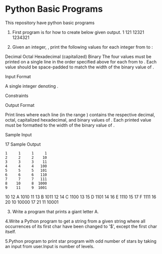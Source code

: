 # Python Basic Programs
This repository have python basic programs
1. First program is for how to create below given output.
    1
   121
  12321
 1234321

2. Given an integer, , print the following values for each integer  from  to :

Decimal
Octal
Hexadecimal (capitalized)
Binary
The four values must be printed on a single line in the order specified above for each  from  to . Each value should be space-padded to match the width of the binary value of .

Input Format

A single integer denoting .

Constraints

Output Format

Print  lines where each line  (in the range ) contains the respective decimal, octal, capitalized hexadecimal, and binary values of . Each printed value must be formatted to the width of the binary value of .

Sample Input

17
Sample Output

    1     1     1     1
    2     2     2    10
    3     3     3    11
    4     4     4   100
    5     5     5   101
    6     6     6   110
    7     7     7   111
    8    10     8  1000
    9    11     9  1001
   10    12     A  1010
   11    13     B  1011
   12    14     C  1100
   13    15     D  1101
   14    16     E  1110
   15    17     F  1111
   16    20    10 10000
   17    21    11 10001     
   
3. Write a program that prints a giant letter A. 

4.Write a Python program to get a string from a given string where all occurrences of its first char have been changed to '$', except the first char itself.

5.Python program to print star program with odd number of stars by taking an input from user.Input is number of levels.
